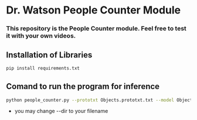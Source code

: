 # Dr. Watson People Counter Module
### This repository is the People Counter module. Feel free to test it with your own videos.

## Installation of Libraries
```sh
pip install requirements.txt
```

## Comand to run the program for inference
```sh
python people_counter.py --prototxt Objects.prototxt.txt --model Objects.caffemodel --dir cctv.mp4
```
* you may change --dir to your filename 
